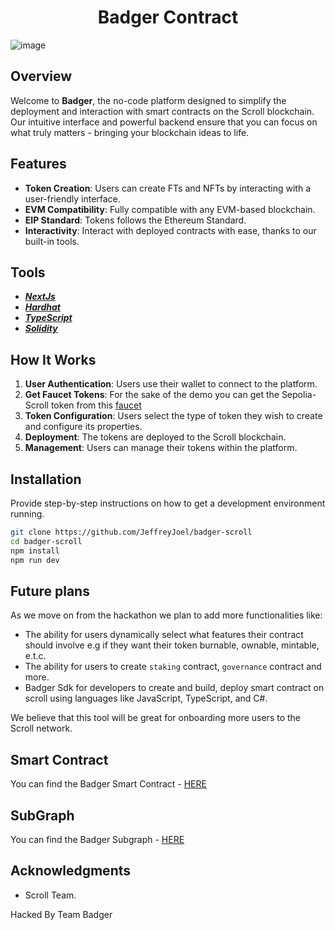 # <h1 align="center"> Badger Contract </h1>

![image](https://github.com/sogobanwo/scroll-badger-contract-/assets/99739569/94041b06-f31b-4cb9-b384-011732e5eaea)

## Overview

Welcome to **Badger**, the no-code platform designed to simplify the deployment and interaction with smart contracts on the Scroll blockchain. Our intuitive interface and powerful backend ensure that you can focus on what truly matters - bringing your blockchain ideas to life.

## Features

- **Token Creation**: Users can create FTs and NFTs by interacting with a user-friendly interface.
- **EVM Compatibility**: Fully compatible with any EVM-based blockchain.
- **EIP Standard**: Tokens follows the Ethereum Standard.
- **Interactivity**: Interact with deployed contracts with ease, thanks to our built-in tools.

## Tools

- [**_NextJs_**](https://nextjs.org/)
- [**_Hardhat_**](https://hardhat.org/)
- [**_TypeScript_**](https://www.typescriptlang.org/)
- [**_Solidity_**](https://soliditylang.org/)

## How It Works

1. **User Authentication**: Users use their wallet to connect to the platform.
2. **Get Faucet Tokens**: For the sake of the demo you can get the Sepolia-Scroll token from this [faucet](https://chaindrop.org/?chainid=8082&token=0xeeeeeeeeeeeeeeeeeeeeeeeeeeeeeeeeeeeeeeee)
3. **Token Configuration**: Users select the type of token they wish to create and configure its properties.
4. **Deployment**: The tokens are deployed to the Scroll blockchain.
5. **Management**: Users can manage their tokens within the platform.

## Installation

Provide step-by-step instructions on how to get a development environment running.

```bash
git clone https://github.com/JeffreyJoel/badger-scroll
cd badger-scroll
npm install
npm run dev
```

## Future plans

As we move on from the hackathon we plan to add more functionalities like:

- The ability for users dynamically select what features their contract should involve e.g if they want their token burnable, ownable, mintable, e.t.c.
- The ability for users to create `staking` contract, `governance` contract and more.
- Badger Sdk for developers to create and build, deploy smart contract on scroll using languages like JavaScript, TypeScript, and C#.

We believe that this tool will be great for onboarding more users to the Scroll network.

## Smart Contract

You can find the Badger Smart Contract - [HERE](https://github.com/sogobanwo/scroll-badger-contract-)

## SubGraph
You can find the Badger Subgraph - [HERE](https://github.com/sogobanwo/scroll-badger-subgraph)

## Acknowledgments

- Scroll Team.

Hacked By Team Badger
